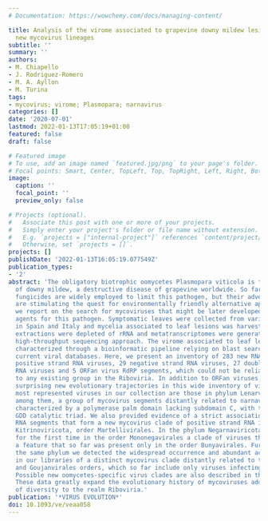 ```yaml
---
# Documentation: https://wowchemy.com/docs/managing-content/

title: Analysis of the virome associated to grapevine downy mildew lesions reveals
  new mycovirus lineages
subtitle: ''
summary: ''
authors:
- M. Chiapello
- J. Rodriguez-Romero
- M. A. Ayllon
- M. Turina
tags:
- mycovirus; virome; Plasmopara; narnavirus
categories: []
date: '2020-07-01'
lastmod: 2022-01-13T17:05:19+01:00
featured: false
draft: false

# Featured image
# To use, add an image named `featured.jpg/png` to your page's folder.
# Focal points: Smart, Center, TopLeft, Top, TopRight, Left, Right, BottomLeft, Bottom, BottomRight.
image:
  caption: ''
  focal_point: ''
  preview_only: false

# Projects (optional).
#   Associate this post with one or more of your projects.
#   Simply enter your project's folder or file name without extension.
#   E.g. `projects = ["internal-project"]` references `content/project/deep-learning/index.md`.
#   Otherwise, set `projects = []`.
projects: []
publishDate: '2022-01-13T16:05:19.077549Z'
publication_types:
- '2'
abstract: 'The obligatory biotrophic oomycetes Plasmopara viticola is the causal agent
  of downy mildew, a destructive disease of grapevine worldwide. So far, chemical
  fungicides are widely employed to limit this pathogen, but their adverse effects
  are stimulating the quest for environmentally friendly alternative approaches. Here,
  we report on the search for mycoviruses that might be later developed as biocontrol
  agents for this pathogen. Symptomatic leaves were collected from various regions
  in Spain and Italy and mycelia associated to leaf lesions was harvested. Total RNA
  extractions were depleted of rRNA and metatranscriptomes were generated using a
  high-throughput sequencing approach. The virome associated to leaf lesions was then
  characterized through a bioinformatic pipeline relying on blast searches against
  current viral databases. Here, we present an inventory of 283 new RNA viruses: 222
  positive strand RNA viruses, 29 negative strand RNA viruses, 27 double-stranded
  RNA viruses and 5 ORFan virus RdRP segments, which could not be reliably assigned
  to any existing group in the Riboviria. In addition to ORFan viruses, we found other
  surprising new evolutionary trajectories in this wide inventory of viruses. The
  most represented viruses in our collection are those in phylum Lenarviricota, and,
  among them, a group of mycovirus segments distantly related to narnaviruses, but
  characterized by a polymerase palm domain lacking subdomain C, with the putative
  GDD catalytic triad. We also provided evidence of a strict association between two
  RNA segments that form a new mycovirus clade of positive strand RNA in the phylum
  Kitrinoviricota, order Martellivirales. In the phylum Negarnaviricota, we report
  for the first time in the order Mononegavirales a clade of viruses that is ambisense,
  a feature that so far was present only in the order Bunyavirales. Furthermore, in
  the same phylum we detected the widespread occurrence and abundant accumulation
  in our libraries of a distinct mycovirus clade distantly related to the Muvirales
  and Goujanvirales orders, which so far include only viruses infecting invertebrates.
  Possible new oomycetes-specific virus clades are also described in the phylum Duplornaviricota.
  These data greatly expand the evolutionary history of mycoviruses adding new layers
  of diversity to the realm Riboviria.'
publication: '*VIRUS EVOLUTION*'
doi: 10.1093/ve/veaa058
---
```

